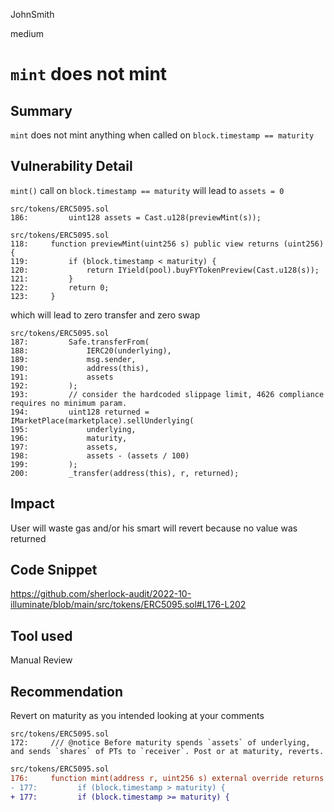 JohnSmith

medium

# `mint` does not mint

## Summary
`mint` does not mint anything when called on `block.timestamp == maturity`
## Vulnerability Detail
`mint()` call on `block.timestamp == maturity`
will lead to `assets = 0` 

```solidity
src/tokens/ERC5095.sol
186:         uint128 assets = Cast.u128(previewMint(s));
```

```solidity
src/tokens/ERC5095.sol
118:     function previewMint(uint256 s) public view returns (uint256) {
119:         if (block.timestamp < maturity) {
120:             return IYield(pool).buyFYTokenPreview(Cast.u128(s));
121:         }
122:         return 0;
123:     }
```

which will lead to zero transfer and zero swap

```solidity
src/tokens/ERC5095.sol
187:         Safe.transferFrom(
188:             IERC20(underlying),
189:             msg.sender,
190:             address(this),
191:             assets
192:         );
193:         // consider the hardcoded slippage limit, 4626 compliance requires no minimum param.
194:         uint128 returned = IMarketPlace(marketplace).sellUnderlying(
195:             underlying,
196:             maturity,
197:             assets,
198:             assets - (assets / 100)
199:         );
200:         _transfer(address(this), r, returned);
```

## Impact
User will waste gas and/or his smart will revert because no value was returned
## Code Snippet
https://github.com/sherlock-audit/2022-10-illuminate/blob/main/src/tokens/ERC5095.sol#L176-L202
## Tool used

Manual Review

## Recommendation
Revert on maturity as you intended looking at your comments
```solidity
src/tokens/ERC5095.sol
172:     /// @notice Before maturity spends `assets` of underlying, and sends `shares` of PTs to `receiver`. Post or at maturity, reverts.
```

```diff
src/tokens/ERC5095.sol
176:     function mint(address r, uint256 s) external override returns (uint256) {
- 177:         if (block.timestamp > maturity) {
+ 177:         if (block.timestamp >= maturity) {
``` 
